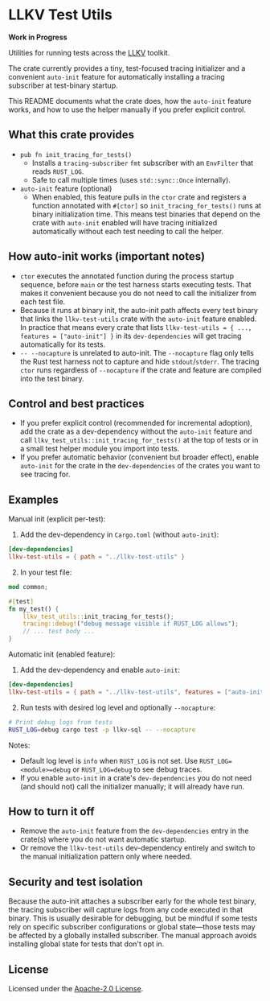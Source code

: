 # LLKV Test Utils

**Work in Progress**

Utilities for running tests across the [LLKV](../) toolkit.

The crate currently provides a tiny, test-focused tracing initializer and a convenient `auto-init` feature for automatically installing a tracing subscriber at test-binary startup.

This README documents what the crate does, how the `auto-init` feature works, and how to use the helper manually if you prefer explicit control.

## What this crate provides

- `pub fn init_tracing_for_tests()`
  - Installs a `tracing-subscriber` `fmt` subscriber with an `EnvFilter` that reads `RUST_LOG`.
  - Safe to call multiple times (uses `std::sync::Once` internally).
- `auto-init` feature (optional)
  - When enabled, this feature pulls in the `ctor` crate and registers a function annotated with `#[ctor]` so `init_tracing_for_tests()` runs at binary initialization time. This means test binaries that depend on the crate with `auto-init` enabled will have tracing initialized automatically without each test needing to call the helper.

## How auto-init works (important notes)

- `ctor` executes the annotated function during the process startup sequence, before `main` or the test harness starts executing tests. That makes it convenient because you do not need to call the initializer from each test file.
- Because it runs at binary init, the auto-init path affects every test binary that links the `llkv-test-utils` crate with the `auto-init` feature enabled. In practice that means every crate that lists `llkv-test-utils = { ..., features = ["auto-init"] }` in its `dev-dependencies` will get tracing automatically for its tests.
- `-- --nocapture` is unrelated to auto-init. The `--nocapture` flag only tells the Rust test harness not to capture and hide `stdout`/`stderr`. The tracing `ctor` runs regardless of `--nocapture` if the crate and feature are compiled into the test binary.

## Control and best practices

- If you prefer explicit control (recommended for incremental adoption), add the crate as a dev-dependency without the `auto-init` feature and call `llkv_test_utils::init_tracing_for_tests()` at the top of tests or in a small test helper module you import into tests.
- If you prefer automatic behavior (convenient but broader effect), enable `auto-init` for the crate in the `dev-dependencies` of the crates you want to see tracing for.

## Examples

Manual init (explicit per-test):

1. Add the dev-dependency in `Cargo.toml` (without `auto-init`):

```toml
[dev-dependencies]
llkv-test-utils = { path = "../llkv-test-utils" }
```

2. In your test file:

```rust
mod common;

#[test]
fn my_test() {
    llkv_test_utils::init_tracing_for_tests();
    tracing::debug!("debug message visible if RUST_LOG allows");
    // ... test body ...
}
```

Automatic init (enabled feature):

1. Add the dev-dependency and enable `auto-init`:

```toml
[dev-dependencies]
llkv-test-utils = { path = "../llkv-test-utils", features = ["auto-init"] }
```

2. Run tests with desired log level and optionally `--nocapture`:

```bash
# Print debug logs from tests
RUST_LOG=debug cargo test -p llkv-sql -- --nocapture
```

Notes:

- Default log level is `info` when `RUST_LOG` is not set. Use `RUST_LOG=<module>=debug` or `RUST_LOG=debug` to see debug traces.
- If you enable `auto-init` in a crate's `dev-dependencies` you do not need (and should not) call the initializer manually; it will already have run.

## How to turn it off

- Remove the `auto-init` feature from the `dev-dependencies` entry in the crate(s) where you do not want automatic startup.
- Or remove the `llkv-test-utils` dev-dependency entirely and switch to the manual initialization pattern only where needed.

## Security and test isolation

Because the auto-init attaches a subscriber early for the whole test binary, the tracing subscriber will capture logs from any code executed in that binary. This is usually desirable for debugging, but be mindful if some tests rely on specific subscriber configurations or global state—those tests may be affected by a globally installed subscriber. The manual approach avoids installing global state for tests that don't opt in.

## License

Licensed under the [Apache-2.0 License](../LICENSE).
